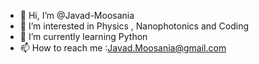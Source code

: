 - 👋 Hi, I’m @Javad-Moosania
- 👀 I’m interested in Physics , Nanophotonics and Coding
- 🌱 I’m currently learning Python
- 📫 How to reach me :Javad.Moosania@gmail.com

<!---
Javad-Moosania/Javad-Moosania is a ✨ special ✨ repository because its `README.md` (this file) appears on your GitHub profile.
You can click the Preview link to take a look at your changes.
--->
